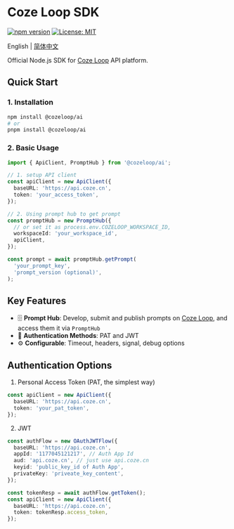 # Coze Loop SDK

[![npm version](https://img.shields.io/npm/v/%40cozeloop%2Fai)](https://www.npmjs.com/package/@cozeloop/ai)
[![License: MIT](https://img.shields.io/badge/License-MIT-yellow.svg)](https://opensource.org/licenses/MIT)

English | [简体中文](./README.zh-CN.md)

Official Node.js SDK for [Coze Loop](https://loop.coze.cn) API platform.

## Quick Start

### 1. Installation

```sh
npm install @cozeloop/ai
# or
pnpm install @cozeloop/ai
```

### 2. Basic Usage
```typescript
import { ApiClient, PromptHub } from '@cozeloop/ai';

// 1. setup API client
const apiClient = new ApiClient({
  baseURL: 'https://api.coze.cn',
  token: 'your_access_token',
});

// 2. Using prompt hub to get prompt
const promptHub = new PromptHub({
  // or set it as process.env.COZELOOP_WORKSPACE_ID,
  workspaceId: 'your_workspace_id',
  apiClient,
});

const prompt = await promptHub.getPrompt(
  'your_prompt_key',
  'prompt_version (optional)',
);
```

## Key Features
- 🗄️ **Prompt Hub**: Develop, submit and publish prompts on [Coze Loop](https://coze.loop.cn), and access them it via `PromptHub`
- 🔐 **Authentication Methods**: PAT and JWT
- ⚙️ **Configurable**: Timeout, headers, signal, debug options

## Authentication Options

1. Personal Access Token (PAT, the simplest way)
```typescript
const apiClient = new ApiClient({
  baseURL: 'https://api.coze.cn',
  token: 'your_pat_token',
});
```

2. JWT
```typescript
const authFlow = new OAuthJWTFlow({
  baseURL: 'https://api.coze.cn',
  appId: '1177045121217', // Auth App Id
  aud: 'api.coze.cn', // just use api.coze.cn
  keyid: 'public_key_id of Auth App',
  privateKey: 'priveate_key_content',
});

const tokenResp = await authFlow.getToken();
const apiClient = new ApiClient({
  baseURL: 'https://api.coze.cn',
  token: tokenResp.access_token,
});
```
